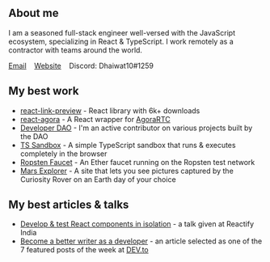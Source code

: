 ## About me
I am a seasoned full-stack engineer well-versed with the JavaScript ecosystem, specializing in React & TypeScript. I work remotely as a contractor with teams around the world. 

[Email](mailto:dhaiwatpandya@gmail.com)&nbsp;&nbsp;&nbsp;&nbsp;[Website](https://dhaiwatpandya.com)&nbsp;&nbsp;&nbsp;&nbsp;Discord: Dhaiwat10#1259
## My best work
- [react-link-preview](https://github.com/dhaiwat10/react-link-preview) - React library with 6k+ downloads
- [react-agora](https://github.com/dhaiwat10/react-agora) - A React wrapper for [AgoraRTC](https://www.agora.io/en/)
- [Developer DAO](https://github.com/developer-dao) - I'm an active contributor on various projects built by the DAO
- [TS Sandbox](https://github.com/dhaiwat10/ts-sandbox) - A simple TypeScript sandbox that runs & executes completely in the browser
- [Ropsten Faucet](https://github.com/dhaiwat10/ropsten-faucet) - An Ether faucet running on the Ropsten test network
- [Mars Explorer](https://github.com/dhaiwat10/mars-explorer) - A site that lets you see pictures captured by the Curiosity Rover on an Earth day of your choice 

## My best articles & talks
- [Develop & test React components in isolation](https://www.youtube.com/watch?v=rZZItYsH8qg) - a talk given at Reactify India
- [Become a better writer as a developer](https://blog.dhaiwatpandya.com/become-a-better-writer-as-a-developer) - an article selected as one of the 7 featured posts of the week at [DEV.to](https://dev.to)

